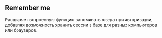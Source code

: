 Remember me
-----------

Расширяет встроенную функцию запоминать юзера при авторизации, добавляя возможность хранить
сессии в базе для разных компьютеров или браузеров.


